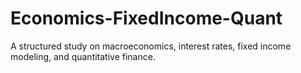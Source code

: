 # Economics-FixedIncome-Quant
A structured study on macroeconomics, interest rates, fixed income modeling, and quantitative finance.
